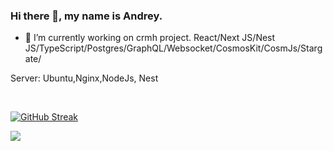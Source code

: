 ### Hi there 👋, my name is Andrey.


- 🔭 I’m currently working on crmh project.
      React/Next JS/Nest JS/TypeScript/Postgres/GraphQL/Websocket/CosmosKit/CosmJs/Stargate/

Server: Ubuntu,Nginx,NodeJs, Nest

<br>

[![GitHub Streak](https://streak-stats.demolab.com?user=andrsweb&theme=transparent&hide_border=true&card_width=1000)](https://git.io/streak-stats)


![](https://komarev.com/ghpvc/?username=your-github-andrsweb)
